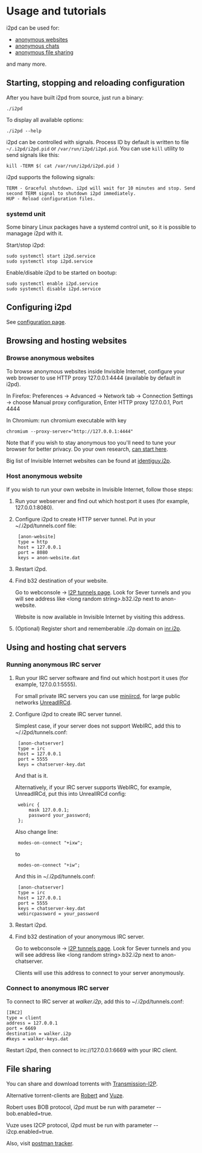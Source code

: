 Usage and tutorials
===================


i2pd can be used for:

* [anonymous websites](#browsing-and-hosting-websites)
* [anonymous chats](#using-and-hosting-chat-servers)
* [anonymous file sharing](#file-sharing)

and many more.

## Starting, stopping and reloading configuration

After you have built i2pd from source, just run a binary:

    ./i2pd

To display all available options:

    ./i2pd --help

i2pd can be controlled with signals. Process ID by default is written to file `~/.i2pd/i2pd.pid` or `/var/run/i2pd/i2pd.pid`.
You can use `kill` utility to send signals like this:

    kill -TERM $( cat /var/run/i2pd/i2pd.pid )

i2pd supports the following signals:

    TERM - Graceful shutdown. i2pd will wait for 10 minutes and stop. Send second TERM signal to shutdown i2pd immediately.
    HUP - Reload configuration files.


### systemd unit

Some binary Linux packages have a systemd control unit, so it is possible to managage i2pd with it.

Start/stop i2pd:

    sudo systemctl start i2pd.service
    sudo systemctl stop i2pd.service

Enable/disable i2pd to be started on bootup:

    sudo systemctl enable i2pd.service
    sudo systemctl disable i2pd.service


## Configuring i2pd

See [configuration page](i2pd.readthedocs.io/page/configuration.html).


## Browsing and hosting websites

### Browse anonymous websites

To browse anonymous websites inside Invisible Internet, configure your web browser to use HTTP proxy 127.0.0.1:4444 (available by default in i2pd).

In Firefox: Preferences -> Advanced -> Network tab -> Connection Settings -> choose Manual proxy configuration, Enter HTTP proxy 127.0.0.1, Port 4444

In Chromium: run chromium executable with key

    chromium --proxy-server="http://127.0.0.1:4444"

Note that if you wish to stay anonymous too you'll need to tune your browser for better privacy. Do your own research, [can start here](http://www.howtogeek.com/102032/how-to-optimize-mozilla-firefox-for-maximum-privacy/).

Big list of Invisible Internet websites can be found at [identiguy.i2p](http://identiguy.i2p).

### Host anonymous website


If you wish to run your own website in Invisible Internet, follow those steps:

1) Run your webserver and find out which host:port it uses (for example, 127.0.0.1:8080).

2) Configure i2pd to create HTTP server tunnel. Put in your ~/.i2pd/tunnels.conf file:

        [anon-website]
        type = http
        host = 127.0.0.1
        port = 8080
        keys = anon-website.dat

3) Restart i2pd.

4) Find b32 destination of your website.

    Go to webconsole -> [I2P tunnels page](http://127.0.0.1:7070/?page=i2p_tunnels). Look for Sever tunnels and you will see address like \<long random string\>.b32.i2p next to anon-website.

    Website is now available in Invisible Internet by visiting this address.

5) (Optional) Register short and rememberable .i2p domain on [inr.i2p](http://inr.i2p).


## Using and hosting chat servers

### Running anonymous IRC server

1) Run your IRC server software and find out which host:port it uses (for example, 127.0.0.1:5555).

    For small private IRC servers you can use [miniircd](https://github.com/jrosdahl/miniircd), for large public networks [UnreadIRCd](https://www.unrealircd.org/).

2) Configure i2pd to create IRC server tunnel.

    Simplest case, if your server does not support WebIRC, add this to ~/.i2pd/tunnels.conf:

        [anon-chatserver]
        type = irc
        host = 127.0.0.1     
        port = 5555
        keys = chatserver-key.dat

    And that is it.

    Alternatively, if your IRC server supports WebIRC, for example, UnreadIRCd, put this into UnrealIRCd config:

        webirc {
            mask 127.0.0.1;
            password your_password;
        };

    Also change line:

        modes-on-connect "+ixw";

    to

        modes-on-connect "+iw";

    And this in ~/.i2pd/tunnels.conf:

        [anon-chatserver]
        type = irc
        host = 127.0.0.1
        port = 5555
        keys = chatserver-key.dat
        webircpassword = your_password

3) Restart i2pd.

4) Find b32 destination of your anonymous IRC server.

    Go to webconsole -> [I2P tunnels page](http://127.0.0.1:7070/?page=i2p_tunnels). Look for Sever tunnels and you will see address like \<long random string\>.b32.i2p next to anon-chatserver.

    Clients will use this address to connect to your server anonymously.

### Connect to anonymous IRC server

To connect to IRC server at *walker.i2p*, add this to ~/.i2pd/tunnels.conf:

    [IRC2]
    type = client
    address = 127.0.0.1
    port = 6669
    destination = walker.i2p
    #keys = walker-keys.dat

Restart i2pd, then connect to irc://127.0.0.1:6669 with your IRC client.

## File sharing

You can share and download torrents with [Transmission-I2P](https://github.com/l-n-s/transmission-i2p).

Alternative torrent-clients are [Robert](http://en.wikipedia.org/wiki/Robert_%28P2P_Software%29) and [Vuze](https://en.wikipedia.org/wiki/Vuze).

Robert uses BOB protocol, i2pd must be run with parameter --bob.enabled=true.

Vuze uses I2CP protocol, i2pd must be run with parameter --i2cp.enabled=true.

Also, visit [postman tracker](http://tracker2.postman.i2p).
